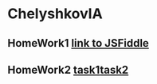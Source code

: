 # ChelyshkovIA

## HomeWork1 [link to JSFiddle](https://jsfiddle.net/rs98wqp6/)

## HomeWork2 [task1](https://github.com/AdukarIT/ChelyshkovIA/tree/master/homework2/task1)[task2](https://github.com/AdukarIT/ChelyshkovIA/tree/master/homework2/task2)
